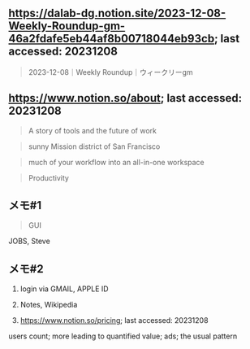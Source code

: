 ## https://dalab-dg.notion.site/2023-12-08-Weekly-Roundup-gm-46a2fdafe5eb44af8b00718044eb93cb; last accessed: 20231208

> 2023-12-08｜Weekly Roundup｜ウィークリーgm

## https://www.notion.so/about; last accessed: 20231208

> A story of tools and the future of work

> sunny Mission district of San Francisco

> much of your workflow into an all-in-one workspace

> Productivity

## メモ#1

> GUI

JOBS, Steve

## メモ#2

1) login via GMAIL, APPLE ID

2) Notes, Wikipedia

3) https://www.notion.so/pricing; last accessed: 20231208

users count; more leading to quantified value; ads; the usual pattern



